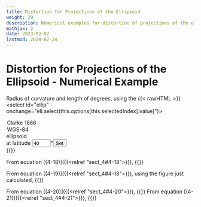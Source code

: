 ```yaml
---
title: Distortion for Projections of the Ellipsoid
weight: 20
description: Numerical examples for distortion of projections of the ellipsoid
mathjax: 2
date: 2023-02-02
lastmod: 2024-02-24
---
```

<script src="../js/format.js"> </script>
<script src="../js/angular_distortions.js"> </script>

# Distortion for Projections of the Ellipsoid - Numerical Example
Radius of curvature and length of degrees, using the
{{< rawHTML >}}
<select id="ellip" onchange="ell.select(this.options[this.selectedIndex].value)")>
  <option value="0" selected>Clarke 1866</option>
  <option value="1">WGS-84</option>
</select>ellipsoid<br/>at latitude <input id="phi_in" value="40" size="3">&deg;<input type="button" value="Set" onclick="ell.set_phi()"><br/>
{{</rawHTML>}}

From equation [(4-18)]({{<relref "sect_4#4-18">}}),
{{<math div="R_prime">}}
\eqalign {
  R' &= 6378206.4(1-0.00676866)/(1-0.00676866\sin^2 40^\circ)^{3/2} \cr
     &= 6361703.0\;\text{m}
}
{{</math>}}    

From equation [(4-19)]({{<relref "sect_4#4-18">}}), using the figure just calculated,
{{<math div="L_phi">}}
{{</math>}}

From equation [(4-20)]({{<relref "sect_4#4-20">}}),
{{<math div="n_val">}}
{{</math>}}
From equation [(4-21)]({{<relref "sect_4#4-21">}}),
{{<math div="L_lambda">}}
\eqalign{
L_\lambda &= [6378206.4\cos 40^\circ/(1-0.00676866\sin^2 40^\circ)^{1/2}]\pi/180^\circ \cr
         &= 85396.1\;\text{m, the length of \(1^\circ\) of longitude at lat. \(40^\circ\)}
  }
{{</math>}}

